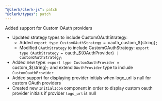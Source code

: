 ```yaml
---
"@clerk/clerk-js": patch
"@clerk/types": patch
---
```


Added support for Custom OAuth providers

- Updated strategy types to include CustomOAuthStrategy:
  - Added `export type CustomOAuthStrategy = `oauth_custom_${string}`;`
  - Modified `OAuthStrategy` to include CustomOAuthStrategy:
    `export type OAuthStrategy = `oauth_${OAuthProvider}` | CustomOAuthStrategy;`
- Added new type: `export type CustomOauthProvider = `custom_${string}`;` and extend `OAuthProvider` type to include `CustomOauthProvider`
- Added support for displaying provider initials when logo_url is null for custom OAuth providers
- Created new `InitialIcon` component in order to display custom oauth provider initials if provider `logo_url` is null